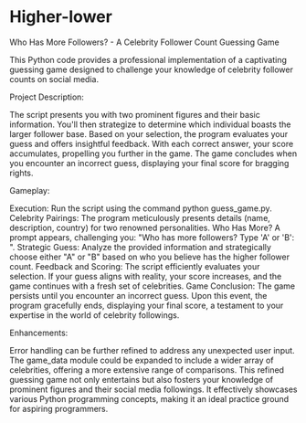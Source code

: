 # Higher-lower

Who Has More Followers? - A Celebrity Follower Count Guessing Game

This Python code provides a professional implementation of a captivating guessing game designed to challenge your knowledge of celebrity follower counts on social media.

Project Description:

The script presents you with two prominent figures and their basic information. You'll then strategize to determine which individual boasts the larger follower base. Based on your selection, the program evaluates your guess and offers insightful feedback. With each correct answer, your score accumulates, propelling you further in the game. The game concludes when you encounter an incorrect guess, displaying your final score for bragging rights.

Gameplay:

Execution: Run the script using the command python guess_game.py.
Celebrity Pairings: The program meticulously presents details (name, description, country) for two renowned personalities.
Who Has More? A prompt appears, challenging you: "Who has more followers? Type 'A' or 'B': ".
Strategic Guess: Analyze the provided information and strategically choose either "A" or "B" based on who you believe has the higher follower count.
Feedback and Scoring: The script efficiently evaluates your selection. If your guess aligns with reality, your score increases, and the game continues with a fresh set of celebrities.
Game Conclusion: The game persists until you encounter an incorrect guess. Upon this event, the program gracefully ends, displaying your final score, a testament to your expertise in the world of celebrity followings.

Enhancements:

Error handling can be further refined to address any unexpected user input.
The game_data module could be expanded to include a wider array of celebrities, offering a more extensive range of comparisons.
This refined guessing game not only entertains but also fosters your knowledge of prominent figures and their social media followings. It effectively showcases various Python programming concepts, making it an ideal practice ground for aspiring programmers.
